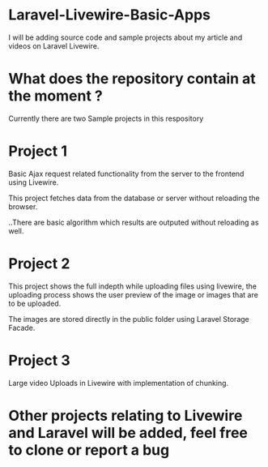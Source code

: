 # Laravel-Livewire-Basic-Apps
I will be adding source code and sample projects about my article and videos on Laravel Livewire.

# What does the repository contain at the moment ?

Currently there are two Sample projects in this respository

# Project 1

Basic Ajax request related functionality from the server to the frontend using Livewire.

This project fetches data from the database or server without reloading the browser.

..There are basic algorithm which results are outputed without reloading as well.

# Project 2

This project shows the full indepth while uploading files using livewire, the uploading process shows the user preview 
of the image or images that are to be uploaded.

The images are stored directly in the public folder using Laravel Storage Facade.


# Project 3

 Large video Uploads in Livewire with implementation of chunking.


# Other projects relating to Livewire and Laravel will be added, feel free to clone or report a bug
